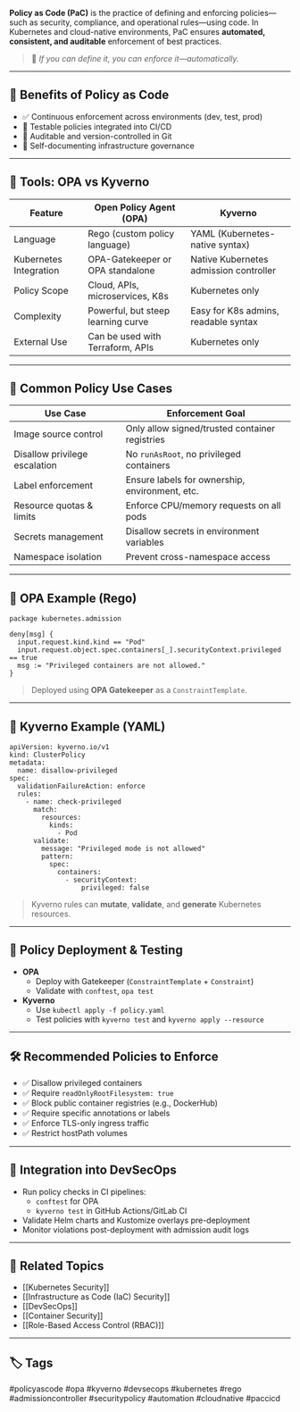 **Policy as Code (PaC)** is the practice of defining and enforcing policies—such as security, compliance, and operational rules—using code. In Kubernetes and cloud-native environments, PaC ensures **automated, consistent, and auditable** enforcement of best practices.

> 🧠 *If you can define it, you can enforce it—automatically.*

---

## 🧱 Benefits of Policy as Code

- ✅ Continuous enforcement across environments (dev, test, prod)
- 🧪 Testable policies integrated into CI/CD
- 🧾 Auditable and version-controlled in Git
- 🔁 Self-documenting infrastructure governance

---

## 🧰 Tools: OPA vs Kyverno

| Feature               | **Open Policy Agent (OPA)**        | **Kyverno**                          |
|------------------------|------------------------------------|--------------------------------------|
| Language               | Rego (custom policy language)      | YAML (Kubernetes-native syntax)      |
| Kubernetes Integration | OPA-Gatekeeper or OPA standalone   | Native Kubernetes admission controller |
| Policy Scope           | Cloud, APIs, microservices, K8s    | Kubernetes only                      |
| Complexity             | Powerful, but steep learning curve | Easy for K8s admins, readable syntax |
| External Use           | Can be used with Terraform, APIs   | Kubernetes only                      |

---

## 🔐 Common Policy Use Cases

| Use Case                          | Enforcement Goal                              |
|----------------------------------|-----------------------------------------------|
| Image source control             | Only allow signed/trusted container registries |
| Disallow privilege escalation    | No `runAsRoot`, no privileged containers       |
| Label enforcement                | Ensure labels for ownership, environment, etc. |
| Resource quotas & limits         | Enforce CPU/memory requests on all pods       |
| Secrets management               | Disallow secrets in environment variables     |
| Namespace isolation              | Prevent cross-namespace access                |

---

## 📜 OPA Example (Rego)

```rego
package kubernetes.admission

deny[msg] {
  input.request.kind.kind == "Pod"
  input.request.object.spec.containers[_].securityContext.privileged == true
  msg := "Privileged containers are not allowed."
}
```
> Deployed using **OPA Gatekeeper** as a `ConstraintTemplate`.

---

## 📜 Kyverno Example (YAML)

```
apiVersion: kyverno.io/v1
kind: ClusterPolicy
metadata:
  name: disallow-privileged
spec:
  validationFailureAction: enforce
  rules:
    - name: check-privileged
      match:
        resources:
          kinds:
            - Pod
      validate:
        message: "Privileged mode is not allowed"
        pattern:
          spec:
            containers:
              - securityContext:
                  privileged: false
```

> Kyverno rules can **mutate**, **validate**, and **generate** Kubernetes resources.

---

## 🔧 Policy Deployment & Testing

- **OPA**
    - Deploy with Gatekeeper (`ConstraintTemplate` + `Constraint`)
    - Validate with `conftest`, `opa test`
- **Kyverno**
    - Use `kubectl apply -f policy.yaml`
    - Test policies with `kyverno test` and `kyverno apply --resource`

---

## 🛠 Recommended Policies to Enforce

- ✅ Disallow privileged containers
- ✅ Require `readOnlyRootFilesystem: true`
- ✅ Block public container registries (e.g., DockerHub)
- ✅ Require specific annotations or labels
- ✅ Enforce TLS-only ingress traffic
- ✅ Restrict hostPath volumes

---

## 🔁 Integration into DevSecOps

- Run policy checks in CI pipelines:
    - `conftest` for OPA
    - `kyverno test` in GitHub Actions/GitLab CI
- Validate Helm charts and Kustomize overlays pre-deployment
- Monitor violations post-deployment with admission audit logs

---

## 🧩 Related Topics

- [[Kubernetes Security]]
- [[Infrastructure as Code (IaC) Security]]
- [[DevSecOps]]
- [[Container Security]]
- [[Role-Based Access Control (RBAC)]]

---

## 🏷 Tags

#policyascode #opa #kyverno #devsecops #kubernetes #rego #admissioncontroller #securitypolicy #automation #cloudnative #paccicd